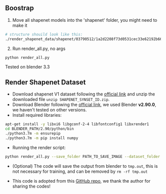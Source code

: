 ## Boostrap
1. Move all shapenet models into the 'shapenet' folder, you might need to make it
```sh
# structure shouild look like this:
./render_shapenet_data/shapenet/03790512/1a2d2208f73d0531cec33e62192b66e5/model_normalized.obj
```
2. Run render_all.py, no args
```
python render_all.py
```

Tested on blender 3.3

## Render Shapenet Dataset

- Download shapenet V1 dataset following the [official link](https://shapenet.org/) and
  unzip the downloaded file `unzip SHAPENET_SYNSET_ID.zip`.
- Download Blender following the [official link](https://www.blender.org/), we used
  Blender **v2.90.0**, we haven't tested on other versions.
- Install required libraries:

```bash
apt-get install -y libxi6 libgconf-2-4 libfontconfig1 libxrender1
cd BLENDER_PATH/2.90/python/bin
./python3.7m -m ensurepip
./python3.7m -m pip install numpy 
```

- Running the render script:

```bash
python render_all.py --save_folder PATH_TO_SAVE_IMAGE --dataset_folder PATH_TO_3D_OBJ --blender_root PATH_TO_BLENDER
```

- (Optional) The code will save the output from blender to `tmp.out`, this is not
  necessary for training, and can be removed by `rm -rf tmp.out`


- This code is adopted from
  this [GitHub repo](https://github.com/panmari/stanford-shapenet-renderer), we thank the
  author for sharing the codes! 